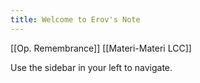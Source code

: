 ```yaml
---
title: Welcome to Erov's Note
---
```

[[Op. Remembrance]]
[[Materi-Materi LCC]]

Use the sidebar in your left to navigate.